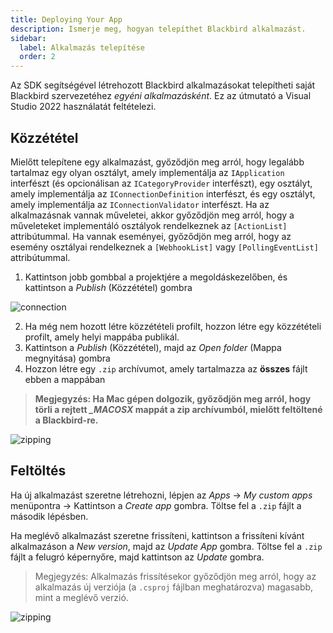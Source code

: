 ```yaml
---
title: Deploying Your App
description: Ismerje meg, hogyan telepíthet Blackbird alkalmazást.
sidebar:
  label: Alkalmazás telepítése
  order: 2
---
```


Az SDK segítségével létrehozott Blackbird alkalmazásokat telepítheti saját Blackbird szervezetéhez _egyéni alkalmazásként_. Ez az útmutató a Visual Studio 2022 használatát feltételezi.

## Közzététel

Mielőtt telepítene egy alkalmazást, győződjön meg arról, hogy legalább tartalmaz egy olyan osztályt, amely implementálja az `IApplication` interfészt (és opcionálisan az `ICategoryProvider` interfészt), egy osztályt, amely implementálja az `IConnectionDefinition` interfészt, és egy osztályt, amely implementálja az `IConnectionValidator` interfészt. Ha az alkalmazásnak vannak műveletei, akkor győződjön meg arról, hogy a műveleteket implementáló osztályok rendelkeznek az `[ActionList]` attribútummal. Ha vannak eseményei, győződjön meg arról, hogy az esemény osztályai rendelkeznek a `[WebhookList]` vagy `[PollingEventList]` attribútummal.

1. Kattintson jobb gombbal a projektjére a megoldáskezelőben, és kattintson a _Publish_ (Közzététel) gombra

![connection](~/assets/docs/publishing.png)

2. Ha még nem hozott létre közzétételi profilt, hozzon létre egy közzétételi profilt, amely helyi mappába publikál.
3. Kattintson a _Publish_ (Közzététel), majd az _Open folder_ (Mappa megnyitása) gombra
4. Hozzon létre egy `.zip` archívumot, amely tartalmazza az **összes** fájlt ebben a mappában

> **Megjegyzés: Ha Mac gépen dolgozik, győződjön meg arról, hogy törli a rejtett _\_MACOSX_ mappát a zip archívumból, mielőtt feltöltené a Blackbird-re.**

![zipping](~/assets/docs/zipping.png)

## Feltöltés

Ha új alkalmazást szeretne létrehozni, lépjen az _Apps_ -> _My custom apps_ menüpontra -> Kattintson a _Create app_ gombra. Töltse fel a `.zip` fájlt a második lépésben.

Ha meglévő alkalmazást szeretne frissíteni, kattintson a frissíteni kívánt alkalmazáson a _New version_, majd az _Update App_ gombra. Töltse fel a `.zip` fájlt a felugró képernyőre, majd kattintson az _Update_ gombra.

> Megjegyzés: Alkalmazás frissítésekor győződjön meg arról, hogy az alkalmazás új verziója (a `.csproj` fájlban meghatározva) magasabb, mint a meglévő verzió.

![zipping](~/assets/docs/upload.png)